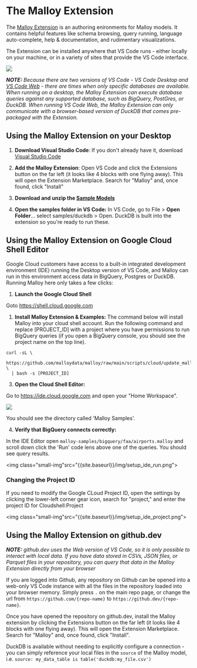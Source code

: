 # The Malloy Extension

The [Malloy Extension](https://marketplace.visualstudio.com/items?itemName=malloydata.malloy-vscode) is an authoring enironments for Malloy models. It contains helpful features like schema browsing, query running, language auto-complete, help & documentation, and rudimentary visualizations.

The Extension can be installed anywhere that VS Code runs - either locally on your machine, or in a variety of sites that provide the VS Code interface.

<img class="small-img" src="{{site.baseurl}}/img/running_extension.gif">

_**NOTE:**  Because there are two versions of VS Code - VS Code Desktop and [VS Code Web](https://code.visualstudio.com/docs/editor/vscode-web) - there are times when only specific databases are available. When running on a desktop, the Malloy Extension can execute database queries against any supported database, such as BigQuery, PostGres, or DuckDB. When running VS Code Web, the Malloy Extension can only communicate with a browser-based version of DuckDB that comes pre-packaged with the Extension._

## Using the Malloy Extension on your Desktop

1. **Download Visual Studio Code**: If you don't already have it, download [Visual Studio Code](https://code.visualstudio.com/)

2. **Add the Malloy Extension**: Open VS Code and click the Extensions button on the far left (it looks like 4 blocks with one flying away). This will open the Extension Marketplace. Search for "Malloy" and, once found, click "Install"

3. **Download and unzip the [Sample Models](https://malloydata.github.io/malloy/aux/generated/samples.zip)**

4. **Open the samples folder in VS Code:** In VS Code, go to File > **Open Folder**... select samples/duckdb > Open. DuckDB is built into the extension so you're ready to run these.

## Using the Malloy Extension on Google Cloud Shell Editor
Google Cloud customers have access to a built-in integrated development environment (IDE) running the Desktop version of VS Code, and Malloy can run in this environment access data in BigQuery, Postgres or DuckDB. Running Malloy here only takes a few clicks:

1. **Launch the Google Cloud Shell**

Goto https://shell.cloud.google.com

1. **Install Malloy Extension & Examples:**
The command below will install Malloy into your cloud shell account. Run the following command and replace [PROJECT_ID] with a project where you have permissions to run BigQuery queries (if you open a BigQuery console, you should see the project name on the top line).

```
curl -sL \
  https://github.com/malloydata/malloy/raw/main/scripts/cloud/update_malloy.sh \
  | bash -s [PROJECT_ID]
```

3. **Open the Cloud Shell Editor:**

Go to https://ide.cloud.google.com and open your "Home Workspace".

<img class="small-img" src="{{site.baseurl}}/img/setup_ide_home.png">

You should see the directory called 'Malloy Samples'.

4. **Verify that BigQuery connects correctly:**

In the IDE Editor open `malloy-samples/bigquery/faa/airports.malloy` and scroll down click the 'Run' code lens above one of the queries.  You should see query results.

<img class="small-img"src="{{site.baseurl}}/img/setup_ide_run.png">

### Changing the Project ID
If you need to modify the Google CLoud Project ID, open the settings by clicking the lower-left corner gear icon, search for "project," and enter the project ID for Cloudshell:Project

<img class="small-img"src="{{site.baseurl}}/img/setup_ide_project.png">

## Using the Malloy Extension on github.dev

_**NOTE:** github.dev uses the Web version of VS Code, so it is only possible to interact with local data. If you have data stored in CSVs, JSON files, or Parquet files in your repository, you can query that data in the Malloy Extension directly from your browser_

If you are logged into Github, any repository on Github can be opened into a web-only VS Code instance with all the files in the repository loaded into your browser memory. Simply press `.` on the main repo page, or change the url from `https://github.com/{repo-name}` to `https://github.dev/{repo-name}`.

Once you have opened the repository on github.dev, install the Malloy extension by clicking the Extensions button on the far left (it looks like 4 blocks with one flying away). This will open the Extension Marketplace. Search for "Malloy" and, once found, click "Install".

DuckDB is available without needing to explicitly configure a connection - you can simply reference your local files in the `source` of the Malloy model, i.e. `source: my_data_table is table('duckdb:my_file.csv')`